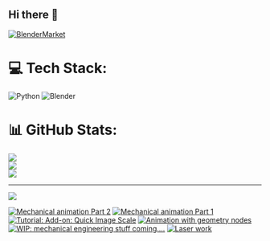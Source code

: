 ## Hi there 👋

<!--
**luckychris/luckychris** is a ✨ _special_ ✨ repository because its `README.md` (this file) appears on your GitHub profile.

Here are some ideas to get you started:

- 🔭 I’m currently working on ...
- 🌱 I’m currently learning ...
- 👯 I’m looking to collaborate on ...
- 🤔 I’m looking for help with ...
- 💬 Ask me about ...
- 📫 How to reach me: https://www.instagram.com/blender.fun/
- 😄 Pronouns: ...
- ⚡ Fun fact: ...
-->


[![BlenderMarket](https://assets.superhivemarket.com/site_assets/blendermarketlogo.png)](https://blendermarket.com/creators/blenderfun)

# 💻 Tech Stack:
![Python](https://img.shields.io/badge/python-3670A0?style=for-the-badge&logo=python&logoColor=ffdd54) ![Blender](https://img.shields.io/badge/blender-%23F5792A.svg?style=for-the-badge&logo=blender&logoColor=white)
# 📊 GitHub Stats:
![](https://github-readme-stats.vercel.app/api?username=luckychris&theme=great-gatsby&hide_border=false&include_all_commits=false&count_private=false)<br/>
![](https://github-readme-streak-stats.herokuapp.com/?user=luckychris&theme=great-gatsby&hide_border=false)<br/>
![](https://github-readme-stats.vercel.app/api/top-langs/?username=luckychris&theme=great-gatsby&hide_border=false&include_all_commits=false&count_private=false&layout=compact)

---
[![](https://visitcount.itsvg.in/api?id=luckychris&icon=0&color=0)](https://visitcount.itsvg.in)

<!-- Proudly created with GPRM ( https://gprm.itsvg.in ) -->

<!-- BEGIN YOUTUBE-CARDS -->
[![Mechanical animation Part 2](https://ytcards.demolab.com/?id=HBLmqGNa_x0&title=Mechanical+animation+Part+2&lang=en&timestamp=1760863791&background_color=%230d1117&title_color=%23ffffff&stats_color=%23dedede&max_title_lines=1&width=250&border_radius=5 "Mechanical animation Part 2")](https://www.youtube.com/shorts/HBLmqGNa_x0)
[![Mechanical animation Part 1](https://ytcards.demolab.com/?id=HA_SQs_01Eg&title=Mechanical+animation+Part+1&lang=en&timestamp=1760863710&background_color=%230d1117&title_color=%23ffffff&stats_color=%23dedede&max_title_lines=1&width=250&border_radius=5 "Mechanical animation Part 1")](https://www.youtube.com/shorts/HA_SQs_01Eg)
[![Tutorial: Add-on: Quick Image Scale](https://ytcards.demolab.com/?id=HFdQzAjxcd0&title=Tutorial%3A+Add-on%3A+Quick+Image+Scale&lang=en&timestamp=1760624381&background_color=%230d1117&title_color=%23ffffff&stats_color=%23dedede&max_title_lines=1&width=250&border_radius=5 "Tutorial: Add-on: Quick Image Scale")](https://www.youtube.com/watch?v=HFdQzAjxcd0)
[![Animation with geometry nodes](https://ytcards.demolab.com/?id=U0Jf_Pygmj8&title=Animation+with+geometry+nodes&lang=en&timestamp=1760263672&background_color=%230d1117&title_color=%23ffffff&stats_color=%23dedede&max_title_lines=1&width=250&border_radius=5 "Animation with geometry nodes")](https://www.youtube.com/shorts/U0Jf_Pygmj8)
[![WIP: mechanical engineering stuff coming....](https://ytcards.demolab.com/?id=cETzYop5KXo&title=WIP%3A+mechanical+engineering+stuff+coming....&lang=en&timestamp=1759663912&background_color=%230d1117&title_color=%23ffffff&stats_color=%23dedede&max_title_lines=1&width=250&border_radius=5 "WIP: mechanical engineering stuff coming....")](https://www.youtube.com/watch?v=cETzYop5KXo)
[![Laser work](https://ytcards.demolab.com/?id=2BkWCpzKvpQ&title=Laser+work&lang=en&timestamp=1759603125&background_color=%230d1117&title_color=%23ffffff&stats_color=%23dedede&max_title_lines=1&width=250&border_radius=5 "Laser work")](https://www.youtube.com/shorts/2BkWCpzKvpQ)
<!-- END YOUTUBE-CARDS -->

